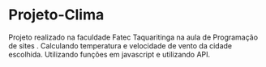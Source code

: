 # Projeto-Clima
Projeto realizado na faculdade Fatec Taquaritinga na aula de Programação de sites . Calculando temperatura e velocidade de vento da cidade  escolhida.
Utilizando funções em javascript e utilizando API.

